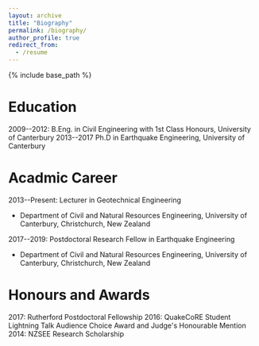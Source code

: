 ```yaml
---
layout: archive
title: "Biography"
permalink: /biography/
author_profile: true
redirect_from:
  - /resume
---
```


{% include base_path %}

Education
======

2009--2012: B.Eng. in Civil Engineering with 1st Class Honours, University of Canterbury
2013--2017 Ph.D in Earthquake Engineering, University of Canterbury

Acadmic Career
======

2013--Present: Lecturer in Geotechnical Engineering
  * Department of Civil and Natural Resources Engineering, University of Canterbury, Christchurch, New Zealand

2017--2019: Postdoctoral Research Fellow in Earthquake Engineering
  * Department of Civil and Natural Resources Engineering, University of Canterbury, Christchurch, New Zealand
  
Honours and Awards
======

2017: Rutherford Postdoctoral Fellowship
2016: QuakeCoRE Student Lightning Talk Audience Choice Award and Judge's Honourable Mention
2014: NZSEE Research Scholarship
